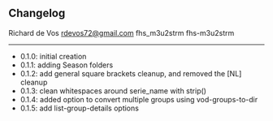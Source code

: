 ## Changelog

Richard de Vos <rdevos72@gmail.com>
fhs_m3u2strm
fhs-m3u2strm

--------------------------------------------------------------
- 0.1.0: initial creation
- 0.1.1: adding Season folders
- 0.1.2: add general square brackets cleanup, and removed the [NL] cleanup
- 0.1.3: clean whitespaces around serie_name with strip()
- 0.1.4: added option to convert multiple groups using vod-groups-to-dir
- 0.1.5: add list-group-details options
